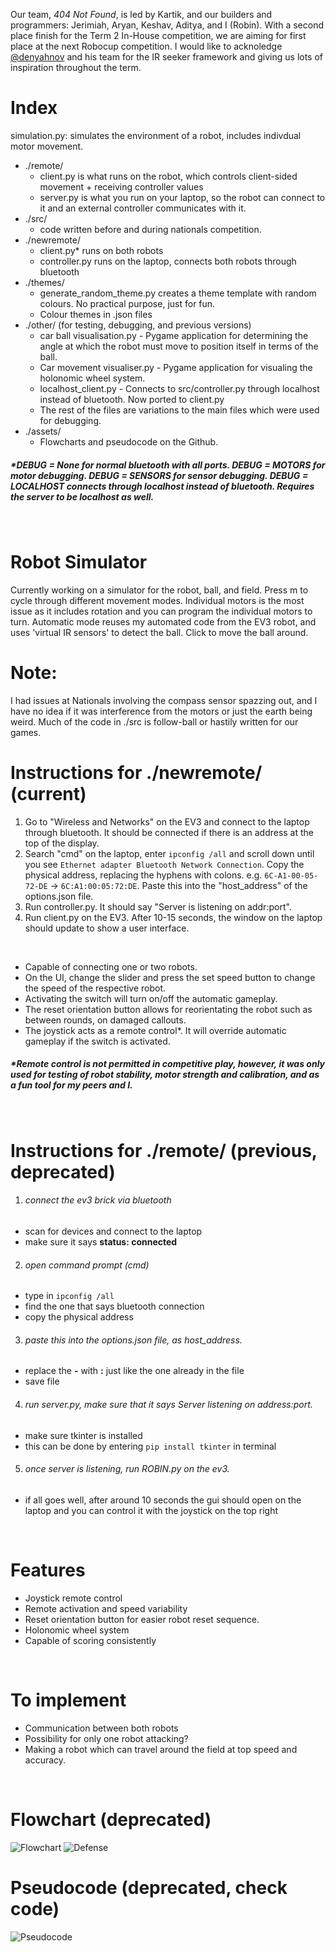 Our team, *404 Not Found*, is led by Kartik, and our builders and programmers: Jerimiah, Aryan, Keshav, Aditya, and I (Robin). With a second place finish for the Term 2 In-House competition, we are aiming for first place at the next Robocup competition. I would like to acknoledge [@denyahnov](https://github.com/denyahnov) and his team for the IR seeker framework and giving us lots of inspiration throughout the term.
<br>

# Index
simulation.py: simulates the environment of a robot, includes indivdual motor movement.
* ./remote/
  * client.py is what runs on the robot, which controls client-sided movement + receiving controller values
  * server.py is what you run on your laptop, so the robot can connect to it and an external controller communicates with it.
* ./src/
  * code written before and during nationals competition.
* ./newremote/
  * client.py* runs on both robots
  * controller.py runs on the laptop, connects both robots through bluetooth
* ./themes/
  * generate_random_theme.py creates a theme template with random colours. No practical purpose, just for fun.
  * Colour themes in .json files
* ./other/ (for testing, debugging, and previous versions)
  * car ball visualisation.py - Pygame application for determining the angle at which the robot must move to position itself in terms of the ball.
  * Car movement visualiser.py - Pygame application for visualing the holonomic wheel system.
  * localhost_client.py - Connects to src/controller.py through localhost instead of bluetooth. Now ported to client.py
  * The rest of the files are variations to the main files which were used for debugging.
* ./assets/
  * Flowcharts and pseudocode on the Github.
<h5>*DEBUG = None for normal bluetooth with all ports. DEBUG = MOTORS for motor debugging. DEBUG = SENSORS for sensor debugging. DEBUG = LOCALHOST connects through localhost instead of bluetooth. Requires the server to be localhost as well.</h5>
<br>

# Robot Simulator
Currently working on a simulator for the robot, ball, and field. Press m to cycle through different movement modes. Individual motors is the most issue as it includes rotation and you can program the individual motors to turn. Automatic mode reuses my automated code from the EV3 robot, and uses 'virtual IR sensors' to detect the ball. Click to move the ball around.

# Note:
I had issues at Nationals involving the compass sensor spazzing out, and I have no idea if it was interference from the motors or just the earth being weird. Much of the code in ./src is follow-ball or hastily written for our games.

# Instructions for ./newremote/ (current)
1. Go to "Wireless and Networks" on the EV3 and connect to the laptop through bluetooth. It should be connected if there is an address at the top of the display.
2. Search "cmd" on the laptop, enter `ipconfig /all` and scroll down until you see `Ethernet adapter Bluetooth Network Connection`. Copy the physical address, replacing the hyphens with colons. e.g. `6C-A1-00-05-72-DE` -> `6C:A1:00:05:72:DE`. Paste this into the "host_address" of the options.json file.
3. Run controller.py. It should say "Server is listening on addr:port".
4. Run client.py on the EV3. After 10-15 seconds, the window on the laptop should update to show a user interface.
<br>

* Capable of connecting one or two robots.
* On the UI, change the slider and press the set speed button to change the speed of the respective robot.
* Activating the switch will turn on/off the automatic gameplay.
* The reset orientation button allows for reorientating the robot such as between rounds, on damaged callouts.
* The joystick acts as a remote control*. It will override automatic gameplay if the switch is activated.
<h5>*Remote control is not permitted in competitive play, however, it was only used for testing of robot stability, motor strength and calibration, and as a fun tool for my peers and I.</h5>
<br>

# Instructions for ./remote/ (previous, deprecated)
1. <h6>connect the ev3 brick via bluetooth</h6>
  * scan for devices and connect to the laptop
  * make sure it says **status: connected**
2. <h6>open command prompt (cmd)</h6>
  * type in `ipconfig /all`
  * find the one that says bluetooth connection
  * copy the physical address
3. <h6>paste this into the options.json file, as host_address.</h6>
  * replace the **-** with **:** just like the one already in the file
  * save file
4. <h6>run server.py, make sure that it says Server listening on address:port.</h6>
  * make sure tkinter is installed
  * this can be done by entering `pip install tkinter` in terminal
5. <h6>once server is listening, run ROBIN.py on the ev3.</h6>
  * if all goes well, after around 10 seconds the gui should open on the laptop and you can control it with the joystick on the top right
<br>

# Features
- Joystick remote control
- Remote activation and speed variability
- Reset orientation button for easier robot reset sequence.
- Holonomic wheel system
- Capable of scoring consistently
<br>

# To implement
- Communication between both robots
- Possibility for only one robot attacking?
- Making a robot which can travel around the field at top speed and accuracy.
<br>

# Flowchart (deprecated)
![Flowchart](/assets/img1.png?raw=true "Flowchart")
![Defense](/assets/img2.png?raw=true "Defense")
# Pseudocode (deprecated, check code)
![Pseudocode](/assets/img3.png?raw=true "Pseudocode")
